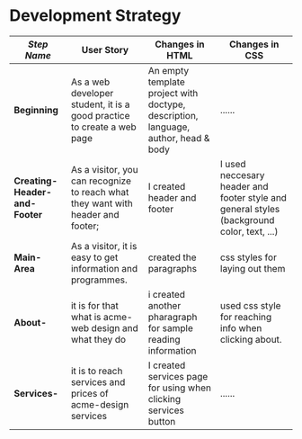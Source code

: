 
# Development Strategy

| _Step Name_ | User Story | Changes in HTML | Changes in CSS |
| --- | --- | --- | --- |
| __Beginning__ | As a web developer student, it is a good practice to create a web page | An empty template project with doctype, description, language, author, head & body | ...... |
| __Creating-Header-and-Footer__|As a visitor, you can recognize to reach what they want with header and footer; | I created header and footer   | I used neccesary header and footer style and general styles (background color, text, ...)  |
|  __Main-Area__ | As a visitor, it is easy to get information and programmes.  | created the paragraphs | css styles for laying out them
| __About-__ | it is for that what is acme-web design and what they do | i created another pharagraph for sample reading information  | used css style for reaching info when clicking about.  |
| __Services-__ | it is to reach services and prices of acme-design services| I created services page for using when clicking services button | ......  |
